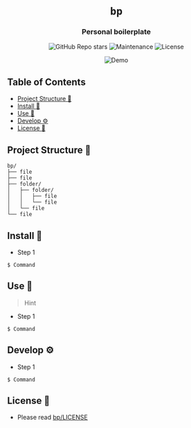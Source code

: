 <div align="center">

# `bp`

<h3>
  Personal boilerplate
</h3>

<!-- Badges -->
![GitHub Repo stars](https://img.shields.io/github/stars/nemo256/bp?style=for-the-badge)
![Maintenance](https://shields.io/maintenance/yes/2022?style=for-the-badge)
![License](https://shields.io/github/license/nemo256/bp?style=for-the-badge)

<!-- Demo image -->
![Demo](demo.png)

</div>

<!-- TABLE OF CONTENTS -->
## Table of Contents

* [Project Structure 📁](#project-structure)
* [Install 🔨](#install)
* [Use 🚀](#use)
* [Develop ⚙️](#develop)
* [License 📑](#license)

## Project Structure 📁
```
bp/
├── file
├── file
├── folder/
│   ├── folder/
│   │   ├── file
│   │   └── file
│   └── file
└── file
```

## Install 🔨
- Step 1
```shell
$ Command
```
## Use 🚀
> Hint
- Step 1
```shell
$ Command
```

## Develop ⚙️
- Step 1
```shell
$ Command
```

## License 📑
- Please read [bp/LICENSE](https://github.com/nemo256/bp/blob/master/LICENSE)
